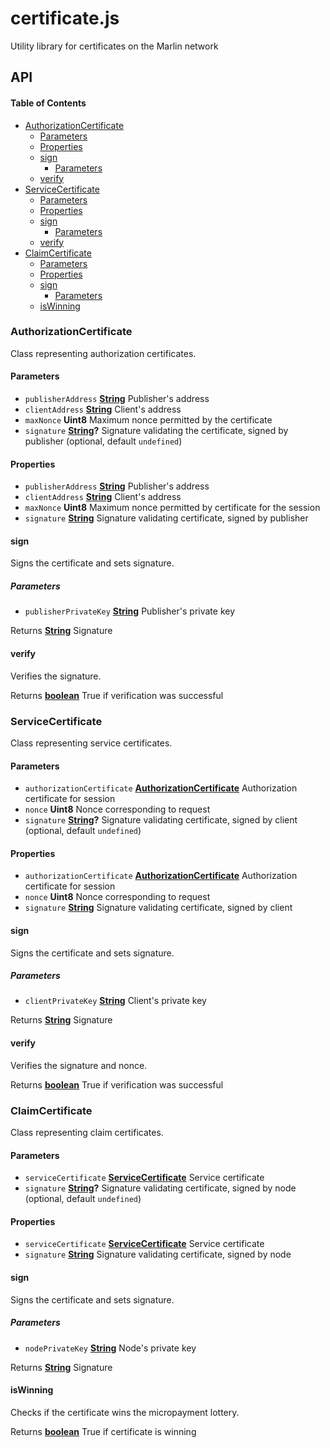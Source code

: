 # certificate.js

Utility library for certificates on the Marlin network

## API

<!-- Generated by documentation.js. Update this documentation by updating the source code. -->

#### Table of Contents

-   [AuthorizationCertificate](#authorizationcertificate)
    -   [Parameters](#parameters)
    -   [Properties](#properties)
    -   [sign](#sign)
        -   [Parameters](#parameters-1)
    -   [verify](#verify)
-   [ServiceCertificate](#servicecertificate)
    -   [Parameters](#parameters-2)
    -   [Properties](#properties-1)
    -   [sign](#sign-1)
        -   [Parameters](#parameters-3)
    -   [verify](#verify-1)
-   [ClaimCertificate](#claimcertificate)
    -   [Parameters](#parameters-4)
    -   [Properties](#properties-2)
    -   [sign](#sign-2)
        -   [Parameters](#parameters-5)
    -   [isWinning](#iswinning)

### AuthorizationCertificate

Class representing authorization certificates.

#### Parameters

-   `publisherAddress` **[String](https://developer.mozilla.org/docs/Web/JavaScript/Reference/Global_Objects/String)** Publisher's address
-   `clientAddress` **[String](https://developer.mozilla.org/docs/Web/JavaScript/Reference/Global_Objects/String)** Client's address
-   `maxNonce` **Uint8** Maximum nonce permitted by the certificate
-   `signature` **[String](https://developer.mozilla.org/docs/Web/JavaScript/Reference/Global_Objects/String)?** Signature validating the certificate, signed by publisher (optional, default `undefined`)

#### Properties

-   `publisherAddress` **[String](https://developer.mozilla.org/docs/Web/JavaScript/Reference/Global_Objects/String)** Publisher's address
-   `clientAddress` **[String](https://developer.mozilla.org/docs/Web/JavaScript/Reference/Global_Objects/String)** Client's address
-   `maxNonce` **Uint8** Maximum nonce permitted by certificate for the session
-   `signature` **[String](https://developer.mozilla.org/docs/Web/JavaScript/Reference/Global_Objects/String)** Signature validating certificate, signed by publisher

#### sign

Signs the certificate and sets signature.

##### Parameters

-   `publisherPrivateKey` **[String](https://developer.mozilla.org/docs/Web/JavaScript/Reference/Global_Objects/String)** Publisher's private key

Returns **[String](https://developer.mozilla.org/docs/Web/JavaScript/Reference/Global_Objects/String)** Signature

#### verify

Verifies the signature.

Returns **[boolean](https://developer.mozilla.org/docs/Web/JavaScript/Reference/Global_Objects/Boolean)** True if verification was successful

### ServiceCertificate

Class representing service certificates.

#### Parameters

-   `authorizationCertificate` **[AuthorizationCertificate](#authorizationcertificate)**                                      Authorization certificate for session
-   `nonce` **Uint8** Nonce corresponding to request
-   `signature` **[String](https://developer.mozilla.org/docs/Web/JavaScript/Reference/Global_Objects/String)?** Signature validating certificate, signed by client (optional, default `undefined`)

#### Properties

-   `authorizationCertificate` **[AuthorizationCertificate](#authorizationcertificate)**                                      Authorization certificate for session
-   `nonce` **Uint8** Nonce corresponding to request
-   `signature` **[String](https://developer.mozilla.org/docs/Web/JavaScript/Reference/Global_Objects/String)** Signature validating certificate, signed by client

#### sign

Signs the certificate and sets signature.

##### Parameters

-   `clientPrivateKey` **[String](https://developer.mozilla.org/docs/Web/JavaScript/Reference/Global_Objects/String)** Client's private key

Returns **[String](https://developer.mozilla.org/docs/Web/JavaScript/Reference/Global_Objects/String)** Signature

#### verify

Verifies the signature and nonce.

Returns **[boolean](https://developer.mozilla.org/docs/Web/JavaScript/Reference/Global_Objects/Boolean)** True if verification was successful

### ClaimCertificate

Class representing claim certificates.

#### Parameters

-   `serviceCertificate` **[ServiceCertificate](#servicecertificate)** Service certificate
-   `signature` **[String](https://developer.mozilla.org/docs/Web/JavaScript/Reference/Global_Objects/String)?** Signature validating certificate, signed by node (optional, default `undefined`)

#### Properties

-   `serviceCertificate` **[ServiceCertificate](#servicecertificate)** Service certificate
-   `signature` **[String](https://developer.mozilla.org/docs/Web/JavaScript/Reference/Global_Objects/String)** Signature validating certificate, signed by node

#### sign

Signs the certificate and sets signature.

##### Parameters

-   `nodePrivateKey` **[String](https://developer.mozilla.org/docs/Web/JavaScript/Reference/Global_Objects/String)** Node's private key

Returns **[String](https://developer.mozilla.org/docs/Web/JavaScript/Reference/Global_Objects/String)** Signature

#### isWinning

Checks if the certificate wins the micropayment lottery.

Returns **[boolean](https://developer.mozilla.org/docs/Web/JavaScript/Reference/Global_Objects/Boolean)** True if certificate is winning
